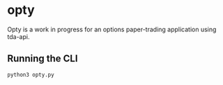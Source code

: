 # opty
Opty is a work in progress for an options paper-trading application using tda-api.

## Running the CLI
```
python3 opty.py
```
